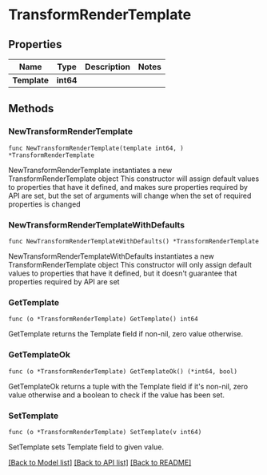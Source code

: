 # TransformRenderTemplate

## Properties

Name | Type | Description | Notes
------------ | ------------- | ------------- | -------------
**Template** | **int64** |  | 

## Methods

### NewTransformRenderTemplate

`func NewTransformRenderTemplate(template int64, ) *TransformRenderTemplate`

NewTransformRenderTemplate instantiates a new TransformRenderTemplate object
This constructor will assign default values to properties that have it defined,
and makes sure properties required by API are set, but the set of arguments
will change when the set of required properties is changed

### NewTransformRenderTemplateWithDefaults

`func NewTransformRenderTemplateWithDefaults() *TransformRenderTemplate`

NewTransformRenderTemplateWithDefaults instantiates a new TransformRenderTemplate object
This constructor will only assign default values to properties that have it defined,
but it doesn't guarantee that properties required by API are set

### GetTemplate

`func (o *TransformRenderTemplate) GetTemplate() int64`

GetTemplate returns the Template field if non-nil, zero value otherwise.

### GetTemplateOk

`func (o *TransformRenderTemplate) GetTemplateOk() (*int64, bool)`

GetTemplateOk returns a tuple with the Template field if it's non-nil, zero value otherwise
and a boolean to check if the value has been set.

### SetTemplate

`func (o *TransformRenderTemplate) SetTemplate(v int64)`

SetTemplate sets Template field to given value.



[[Back to Model list]](../README.md#documentation-for-models) [[Back to API list]](../README.md#documentation-for-api-endpoints) [[Back to README]](../README.md)


